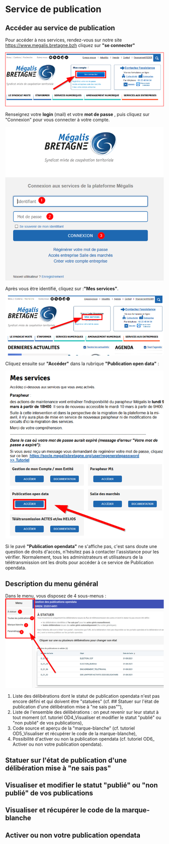 # Service de publication

## Accéder au service de publication 


Pour accéder à nos services, rendez-vous sur notre site
https://www.megalis.bretagne.bzh cliquez sur **"se connecter"**


![acces](img/acces_pf_meg.PNG)

Renseignez votre **login** (mail) et votre **mot de passe** , puis cliquez sur "Connexion" pour vous connecter à votre compte.

![acces](img/OD1_02.png)



Après vous être identifié, cliquez sur :**"Mes services"**.

![acces](img/OD1_03.png)

Cliquez ensuite sur **"Accéder"** dans la rubrique **"Publication open data"**  :

![acces](img/OD1_04.png)

Si le pavé **"Publication opendata"** ne s'affiche pas, c'est sans doute une question de droits d'accès, n'hésitez pas à contacter l'assistance pour les vérifier.
Normalement, tous les administrateurs et utilisateurs de la télétransmission ont les droits pour accéder à ce service de Publication opendata.



## Description du menu général
Dans le menu, vous disposez de 4 sous-menus :
![acces](img/OD2_01.png)

1. Liste des délibérations dont le statut de publication opendata n'est pas encore défini et qui doivent être "statuées" (cf. ## Statuer sur l'état de publication d'une délibération mise à "ne sais pas""),
2. Liste de l'ensemble des délibérations : on peut revenir sur leur statut à tout moment (cf. tutoriel OD4_Visualiser et modifier le statut "publié" ou "non publié" de vos publications),
3. Code source et aperçu de la "marque-blanche" (cf. tutoriel OD5_Visualiser et récupérer le code de la marque-blanche),
4. Possibilité d'activer ou non la publication opendata (cf. tutoriel OD6_ Activer ou non votre publication opendata).



## Statuer sur l'état de publication d'une délibération mise à "ne sais pas"



## Visualiser et modifier le statut "publié" ou "non publié" de vos publications


## Visualiser et récupérer le code de la marque-blanche



## Activer ou non votre publication opendata
